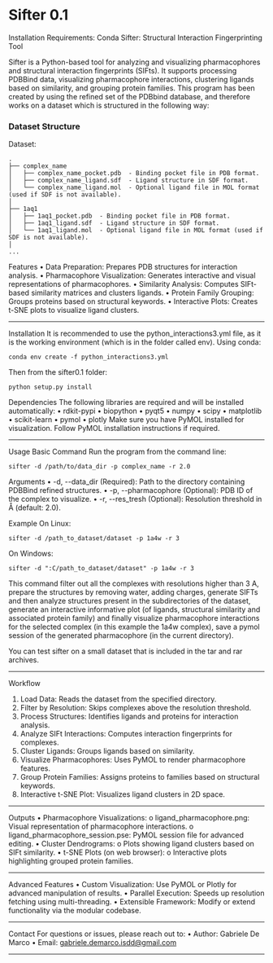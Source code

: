 # Sifter 0.1

Installation Requirements:
Conda
Sifter: Structural Interaction Fingerprinting Tool

Sifter is a Python-based tool for analyzing and visualizing pharmacophores and structural interaction fingerprints (SIFts). It supports processing PDBBind data, visualizing pharmacophore interactions, clustering ligands based on similarity, and grouping protein families.
This program has been created by using the refined set of the PDBbind database, and therefore works on a dataset which is structured in the following way:

### Dataset Structure
Dataset: 
```
.
├── complex_name
│   ├── complex_name_pocket.pdb  - Binding pocket file in PDB format.
│   ├── complex_name_ligand.sdf  - Ligand structure in SDF format.
│   └── complex_name_ligand.mol  - Optional ligand file in MOL format (used if SDF is not available).
│
├── 1aq1
│   ├── 1aq1_pocket.pdb  - Binding pocket file in PDB format.
│   ├── 1aq1_ligand.sdf  - Ligand structure in SDF format.
│   └── 1aq1_ligand.mol  - Optional ligand file in MOL format (used if SDF is not available).
│
...

```



Features
•	Data Preparation: Prepares PDB structures for interaction analysis.
•	Pharmacophore Visualization: Generates interactive and visual representations of pharmacophores.
•	Similarity Analysis: Computes SIFt-based similarity matrices and clusters ligands.
•	Protein Family Grouping: Groups proteins based on structural keywords.
•	Interactive Plots: Creates t-SNE plots to visualize ligand clusters.
________________________________________


Installation
It is recommended to use the python_interactions3.yml file, as it is the working environment (which is in the folder called env). Using conda:
```
conda env create -f python_interactions3.yml
```

Then from the sifter0.1 folder:
```
python setup.py install
```


Dependencies
The following libraries are required and will be installed automatically:
•	rdkit-pypi
•	biopython
•	pyqt5
•	numpy
•	scipy
•	matplotlib
•	scikit-learn
•	pymol
•	plotly
Make sure you have PyMOL installed for visualization. Follow PyMOL installation instructions if required.
________________________________________





Usage
Basic Command
Run the program from the command line:
```
sifter -d /path/to/data_dir -p complex_name -r 2.0
```
Arguments
•	-d, --data_dir (Required): Path to the directory containing PDBBind refined structures.
•	-p, --pharmacophore (Optional): PDB ID of the complex to visualize.
•	-r, --res_tresh (Optional): Resolution threshold in Å (default: 2.0).

Example
On Linux:
```
sifter -d /path_to_dataset/dataset -p 1a4w -r 3
```
On Windows:
```
sifter -d ":C/path_to_dataset/dataset" -p 1a4w -r 3
```
This command filter out all the complexes with resolutions higher than 3 A, prepare the structures by removing water, adding charges, generate SIFTs and then analyze structures present in the subdirectories of the dataset, generate an interactive informative plot (of ligands, structural similarity and associated protein family) and finally visualize pharmacophore interactions for the selected complex (in this example the 1a4w complex), save a pymol session of the generated pharmacophore (in the current directory).

You can test sifter on a small dataset that is included in the tar and rar archives.
________________________________________
Workflow
1.	Load Data: Reads the dataset from the specified directory.
2.	Filter by Resolution: Skips complexes above the resolution threshold.
3.	Process Structures: Identifies ligands and proteins for interaction analysis.
4.	Analyze SIFt Interactions: Computes interaction fingerprints for complexes.
5.	Cluster Ligands: Groups ligands based on similarity.
6.	Visualize Pharmacophores: Uses PyMOL to render pharmacophore features.
7.	Group Protein Families: Assigns proteins to families based on structural keywords.
8.	Interactive t-SNE Plot: Visualizes ligand clusters in 2D space.
________________________________________


Outputs
•	Pharmacophore Visualizations:
o	ligand_pharmacophore.png: Visual representation of pharmacophore interactions.
o	ligand_pharmacophore_session.pse: PyMOL session file for advanced editing.
•	Cluster Dendrograms:
o	Plots showing ligand clusters based on SIFt similarity.
•	t-SNE Plots (on web browser):
o	Interactive plots highlighting grouped protein families.
________________________________________
Advanced Features
•	Custom Visualization: Use PyMOL or Plotly for advanced manipulation of results.
•	Parallel Execution: Speeds up resolution fetching using multi-threading.
•	Extensible Framework: Modify or extend functionality via the modular codebase.
________________________________________
Contact
For questions or issues, please reach out to:
•	Author: Gabriele De Marco
•	Email: gabriele.demarco.isdd@gmail.com
________________________________________
